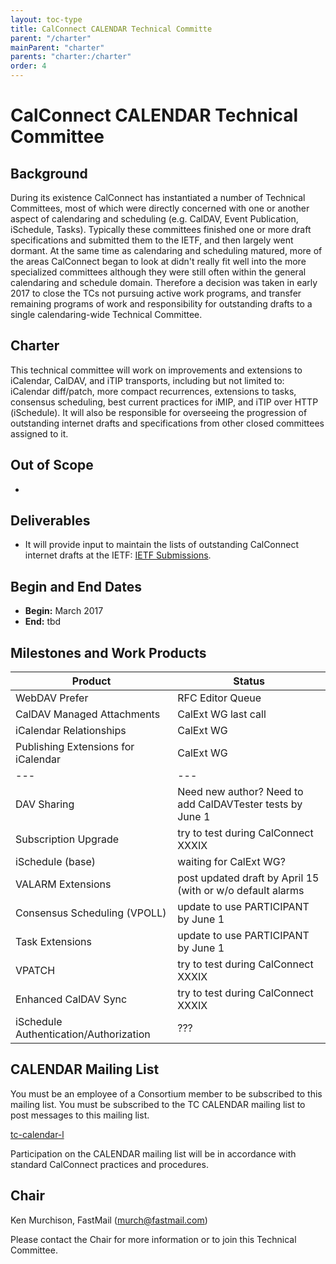 ```yaml
---
layout: toc-type
title: CalConnect CALENDAR Technical Committe
parent: "/charter"
mainParent: "charter"
parents: "charter:/charter"
order: 4
---
```


# CalConnect CALENDAR Technical Committee

## Background

During its existence CalConnect has instantiated a number of Technical Committees, most of which were directly concerned with one or another aspect of calendaring and scheduling (e.g. CalDAV, Event Publication, iSchedule, Tasks).  Typically these committees finished one or more draft specifications and submitted them to the IETF, and then largely went dormant.  At the same time as calendaring and scheduling matured, more of the areas CalConnect began to look at didn't really fit well into the more specialized committees although they were still often within the general calendaring and schedule domain.  Therefore a decision was taken in early 2017 to close the TCs not pursuing active work programs, and transfer remaining programs of work and responsibility for outstanding drafts to a single calendaring-wide Technical Committee. 

## Charter

This technical committee will work on improvements and extensions to iCalendar, CalDAV, and iTIP transports, including but not limited to: iCalendar diff/patch, more compact recurrences, extensions to tasks, consensus scheduling, best current practices for iMIP, and iTIP over HTTP (iSchedule). It will also be responsible for overseeing the progression of outstanding internet drafts and specifications from other closed committees assigned to it.

## Out of Scope 

-
 
## Deliverables

- It will provide input to maintain the lists of outstanding CalConnect internet drafts at the IETF:  [IETF Submissions](https://www.calconnect.org/resources/ietf-submissions).

## Begin and End Dates

* **Begin:** March 2017
* **End:** tbd

## Milestones and Work Products

| Product | Status |
| --- | --- |
| WebDAV Prefer |RFC Editor Queue |
| CalDAV Managed Attachments | CalExt WG last call |
| iCalendar Relationships | CalExt WG |
| Publishing Extensions for iCalendar | CalExt WG |
| --- | --- |
| DAV Sharing | Need new author?  Need to add CalDAVTester tests by June 1 |
| Subscription Upgrade | try to test during CalConnect XXXIX |
| iSchedule (base) | waiting for CalExt WG? |
| VALARM Extensions | post updated draft by April 15 (with or w/o default alarms |
| Consensus Scheduling (VPOLL) | update to use PARTICIPANT by June 1 |
| Task Extensions | update to use PARTICIPANT by June 1 |
| VPATCH | try to test during CalConnect XXXIX |
| Enhanced CalDAV Sync | try to test during CalConnect XXXIX |
| iSchedule Authentication/Authorization | ??? |

## CALENDAR Mailing List

You must be an employee of a Consortium member to be subscribed to this mailing list.
You must be subscribed to the TC CALENDAR mailing list to post messages to this mailing list.

[tc-calendar-l](mailto:tc-calendar-l@lists.calconnect.org)

Participation on the CALENDAR mailing list will be in accordance with standard CalConnect practices and procedures.

## Chair 

Ken Murchison, FastMail ([murch@fastmail.com](mailto:murch@fastmail.com))

Please contact the Chair for more information or to join this Technical Committee.
